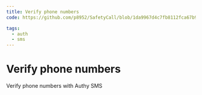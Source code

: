 ```yaml
---
title: Verify phone numbers
code: https://github.com/p8952/SafetyCall/blob/1da9967d4c7fb8112fca67b91f69cac8747a265f/src/functions/verifyNumber.js

tags: 
  - auth
  - sms
---
```


# Verify phone numbers

Verify phone numbers with Authy SMS
